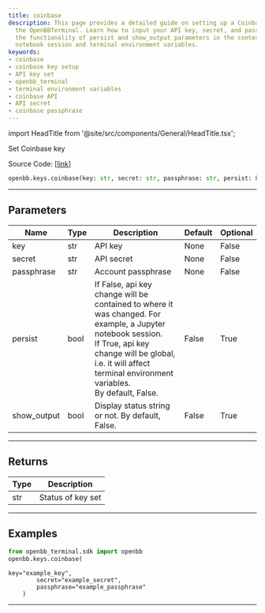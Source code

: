 ```yaml
---
title: coinbase
description: This page provides a detailed guide on setting up a Coinbase key using
  the OpenBBTerminal. Learn how to input your API key, secret, and passphrase. Understand
  the functionality of persist and show_output parameters in the context of your Jupyter
  notebook session and terminal environment variables.
keywords:
- coinbase
- coinbase key setup
- API key set
- openbb_terminal
- terminal environment variables
- coinbase API
- API secret
- coinbase passphrase
---
```


import HeadTitle from '@site/src/components/General/HeadTitle.tsx';

<HeadTitle title="keys.coinbase - Reference | OpenBB SDK Docs" />

Set Coinbase key

Source Code: [[link](https://github.com/OpenBB-finance/OpenBBTerminal/tree/main/openbb_terminal/keys_model.py#L1622)]

```python
openbb.keys.coinbase(key: str, secret: str, passphrase: str, persist: bool = False, show_output: bool = False)
```

---

## Parameters

| Name | Type | Description | Default | Optional |
| ---- | ---- | ----------- | ------- | -------- |
| key | str | API key | None | False |
| secret | str | API secret | None | False |
| passphrase | str | Account passphrase | None | False |
| persist | bool | If False, api key change will be contained to where it was changed. For example, a Jupyter notebook session.<br/>If True, api key change will be global, i.e. it will affect terminal environment variables.<br/>By default, False. | False | True |
| show_output | bool | Display status string or not. By default, False. | False | True |


---

## Returns

| Type | Description |
| ---- | ----------- |
| str | Status of key set |
---

## Examples

```python
from openbb_terminal.sdk import openbb
openbb.keys.coinbase(
```

```
key="example_key",
        secret="example_secret",
        passphrase="example_passphrase"
    )
```
---
